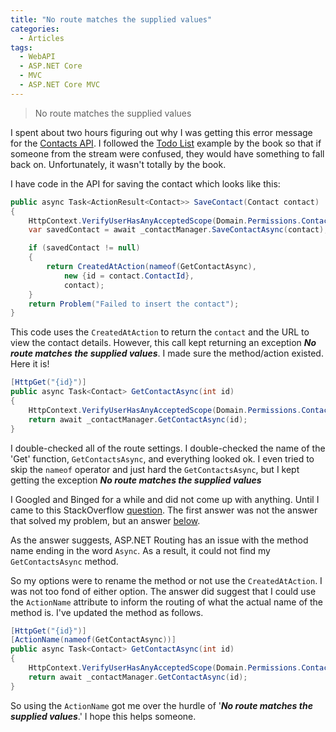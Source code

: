 ```yaml
---
title: "No route matches the supplied values"
categories:
  - Articles
tags:
  - WebAPI
  - ASP.NET Core
  - MVC
  - ASP.NET Core MVC
---
```

> No route matches the supplied values

I spent about two hours figuring out why I was getting this error message for the [Contacts API](https://www.github.com/jguadagno/contacts). I followed the [Todo List](https://github.com/dotnet/AspNetCore.Docs/tree/master/aspnetcore/tutorials/first-web-api/samples/3.0) example by the book so that if someone from the stream were confused, they would have something to fall back on. Unfortunately, it wasn't totally by the book.

I have code in the API for saving the contact which looks like this:

```cs
public async Task<ActionResult<Contact>> SaveContact(Contact contact)
{
    HttpContext.VerifyUserHasAnyAcceptedScope(Domain.Permissions.Contacts.Save);
    var savedContact = await _contactManager.SaveContactAsync(contact);

    if (savedContact != null)
    {
        return CreatedAtAction(nameof(GetContactAsync),
            new {id = contact.ContactId},
            contact);
    }
    return Problem("Failed to insert the contact");
}
```

This code uses the `CreatedAtAction` to return the `contact` and the URL to view the contact details.  However, this call kept returning an exception ***No route matches the supplied values***. I made sure the method/action existed. Here it is!

```cs
[HttpGet("{id}")]
public async Task<Contact> GetContactAsync(int id)
{
    HttpContext.VerifyUserHasAnyAcceptedScope(Domain.Permissions.Contacts.View);
    return await _contactManager.GetContactAsync(id);
}
```

I double-checked all of the route settings. I double-checked the name of the 'Get' function, `GetContactsAsync`, and everything looked ok. I even tried to skip the `nameof` operator and just hard the `GetContactsAsync`, but I kept getting the exception ***No route matches the supplied values***

I Googled and Binged for a while and did not come up with anything.  Until I came to this StackOverflow [question](https://stackoverflow.com/questions/39459348/asp-net-core-web-api-no-route-matches-the-supplied-values). The first answer was not the answer that solved my problem, but an answer [below](https://stackoverflow.com/a/61536687/89184).

As the answer suggests, ASP.NET Routing has an issue with the method name ending in the word `Async`.  As a result, it could not find my `GetContactsAsync` method.

So my options were to rename the method or not use the `CreatedAtAction`. I was not too fond of either option. The answer did suggest that I could use the `ActionName` attribute to inform the routing of what the actual name of the method is. I've updated the method as follows.

```cs
[HttpGet("{id}")]
[ActionName(nameof(GetContactAsync))]
public async Task<Contact> GetContactAsync(int id)
{
    HttpContext.VerifyUserHasAnyAcceptedScope(Domain.Permissions.Contacts.View);
    return await _contactManager.GetContactAsync(id);
}
```

So using the `ActionName` got me over the hurdle of '***No route matches the supplied values***.' I hope this helps someone.
